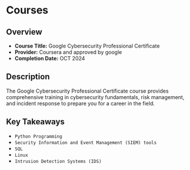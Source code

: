 # Courses

## Overview

- **Course Title:** Google Cybersecurity Professional Certificate 
- **Provider:** Coursera and approved by google
- **Completion Date:** OCT 2024

## Description
The Google Cybersecurity Professional Certificate course provides comprehensive
training in cybersecurity fundamentals, risk management, and incident response
to prepare you for a career in the field.

## Key Takeaways
* ` Python Programming `
* ` Security Information and Event Management (SIEM) tools `
* ` SQL `
* ` Linux `
* ` Intrusion Detection Systems (IDS) `
